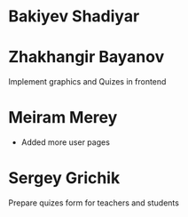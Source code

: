 # Bakiyev Shadiyar

# Zhakhangir Bayanov
Implement graphics and Quizes in frontend	
# Meiram Merey
* Added more user pages

# Sergey Grichik 
Prepare quizes form for teachers and students
